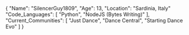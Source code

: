 {
  "Name": "SilencerGuy1809",
  "Age": 13,
  "Location": "Sardinia, Italy"
  "Code_Languages": [
    "Python",
    "NodeJS (Bytes Writing)"
  ],
  "Current_Communities": [
    "Just Dance",
    "Dance Central",
    "Starting Dance Evo"
  ]
}
